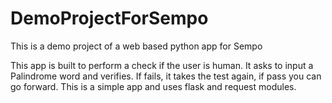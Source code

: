 # DemoProjectForSempo
This is a demo project of a web based python app for Sempo

This app is built to perform a check if the user is human. It asks to input a Palindrome word and verifies.
If fails, it takes the test again, if pass you can go forward.
This is a simple app and uses flask and request modules.
